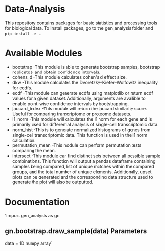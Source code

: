 # Data-Analysis
This repository contains packages for basic statistics and processing tools for biological data.
To install packages, go to the gen_analysis folder and `pip install -e .`.

# Available Modules 
- bootstrap
  -This module is able to generate bootstrap samples, bootstrap replicates, and obtain confidence intervals.
- cohens_d
  -This module calculates cohen's d effect size.
- dkw
  -This module calculates the Dvoretzky–Kiefer–Wolfowitz inequality for ecdfs.
- ecdf
  -This module can generate ecdfs using matplotlib or return ecdf values for a given dataset. Additionally, arguments are        availible to enable point-wise confidence intervals by bootstrapping.
- jaccard_index
  -This module will return the jaccard similarity score. Useful for comparing transcriptome or proteome datasets.
- l1_norm
  -This module will calculates the l1 norm for each gene and is primarily used for differential analysis of single-cell          transcriptomic data. 
- norm_hist
  -This is to generate normalized histograms of genes from single-cell transcriptomic data. This function is used in the l1      norm calculation.
- permutation_mean
  -This module can perform permutation tests comparing the mean. 
- intersect
  -This module can find distinct sets between all possible sample combinations. This function will output a pandas dataframe containing samples being compared, list of unique matches within the compared groups, and the total number of unique elements. Additionally, upset plots can be generated and the corresponding data structure used to generate the plot will also be outputted.
  
 # Documentation
 `import gen_analysis as gn
 
 gn.bootstrap.draw_sample(data)
 Parameters
 ----------
 data = 1D numpy array`
